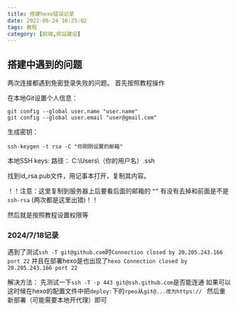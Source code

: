 ```yaml
---
title: 搭建hexo错误记录
date: 2022-06-24 16:25:02
tags: 教程
category: [前端,网站建设]
---
```


## 搭建中遇到的问题

两次连接都遇到免密登录失败的问题。
首先按照教程操作

在本地Git设置个人信息：
```
git config --global user.name "user.name"
git config --global user.email "user@gmail.com"
```

生成密钥：
```
ssh-keygen -t rsa -C "你刚刚设置的邮箱"
```

本地SSH keys: 路径： C:\Users\（你的用户名）\.ssh

找到id_rsa.pub文件，用记事本打开，复制其内容。

！！注意：这里复制到服务器上后要看后面的邮箱的 ```“”``` 有没有去掉和前面是不是```ssh-rsa``` (两次都是这里出错)！！

然后就是按照教程设置权限等


### 2024/7/18记录

遇到了测试```ssh -T git@github.com```时```Connection closed by 20.205.243.166 port 22```
并且在部署hexo是也出现了```hexo Connection closed by 20.205.243.166 port 22```

解决方法：
先测试一下```ssh -T -p 443 git@ssh.github.com```是否能连通
如果可以
这时候在hexo的配置文件中把```deploy:```下的```rpeo```从```git@...改为https:// ```
然后重新部署（可能需要本地开代理）即可




